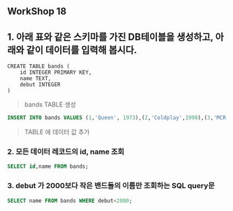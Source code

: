 ## WorkShop 18

## 1. 아래 표와 같은 스키마를 가진 DB테이블을 생성하고, 아래와 같이 데이터를 입력해 봅시다.

```sqlite
CREATE TABLE bands (
	id INTEGER PRIMARY KEY,
    name TEXT,
    debut INTEGER
)
```

> bands TABLE 생성

```SQL
INSERT INTO bands VALUES (1,'Queen', 1973),(2,'Coldplay',1998),(3,'MCR',2001);
```

> TABLE 에 데이터 값 추가

### 2.  모든 데이터 레코드의 id, name 조회

```SQL
SELECT id,name FROM bands;
```

### 3. debut 가 2000보다 작은 밴드들의 이름만 조회하는 SQL query문

```SQL
SELECT name FROM bands WHERE debut<2000;
```

